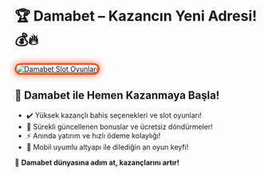 <h1>🏆 Damabet – Kazancın Yeni Adresi! 💰🔥</h1>

<a href="https://cutt.ly/DamabetLink" title="Damabet Slot Oyunları">
  <img src="https://i.ibb.co/BtMhhf6/g-venligiris.jpg" alt="Damabet Slot Oyunları" style="max-width: 100%; border: 3px solid #ff4500; border-radius: 15px; box-shadow: 0px 0px 15px rgba(255, 69, 0, 0.8);">
</a>

<h2>🚀 Damabet ile Hemen Kazanmaya Başla!</h2>
<ul>
  <li>✔️ Yüksek kazançlı bahis seçenekleri ve slot oyunları!</li>
  <li>🎁 Sürekli güncellenen bonuslar ve ücretsiz döndürmeler!</li>
  <li>⚡️ Anında yatırım ve hızlı ödeme kolaylığı!</li>
  <li>📱 Mobil uyumlu altyapı ile dilediğin an oyun keyfi!</li>
</ul>

<p>💎 <strong>Damabet dünyasına adım at, kazançlarını artır!</strong></p>

<meta name="description" content="Damabet ile kazanmaya hemen başla! Yüksek oranlar, hızlı ödemeler ve dev bonuslarla fark yarat!">
